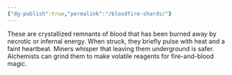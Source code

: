 ```yaml
---
{"dg-publish":true,"permalink":"/bloodfire-shards/"}
---
```


These are crystallized remnants of blood that has been burned away by necrotic or infernal energy. When struck, they briefly pulse with heat and a faint heartbeat. Miners whisper that leaving them underground is safer. Alchemists can grind them to make volatile reagents for fire-and-blood magic.